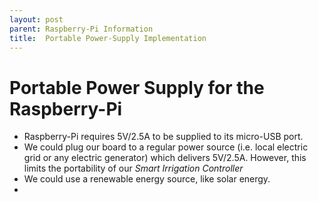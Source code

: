 ```yaml
---
layout: post
parent: Raspberry-Pi Information
title:  Portable Power-Supply Implementation
---
```


# Portable Power Supply for the Raspberry-Pi

- Raspberry-Pi requires 5V/2.5A to be supplied to its micro-USB port.
- We could plug our board to a regular power source (i.e. local electric grid or any electric generator) which delivers 5V/2.5A. However, this limits the portability of our *Smart Irrigation Controller*
- We could use a renewable energy source, like solar energy. 
-  

